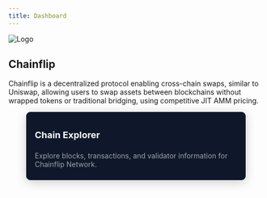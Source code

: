 ```yaml
---
title: Dashboard
---
```


<!-- Overview Section -->
<div class="dashboard-overview p-6 bg-gray-900 rounded-lg mb-2">
  <div class="flex flex-col items-center">
    <img src="/img/chainflip.png" alt="Logo" class="dashboard-logo mb-2 w-24 h-24 rounded-full" />
    <h2 class="text-xl font-bold text-white mb-1">Chainflip</h2>
    <p class="text-left text-sm text-gray-300 mb-1">
Chainflip is a decentralized protocol enabling cross-chain swaps, similar to Uniswap, allowing users to swap assets between blockchains without wrapped tokens or traditional bridging, using competitive JIT AMM pricing.   </p>
  </div>
</div>

<!-- Card Container -->
<div class="card-container flex flex-wrap justify-between gap-4 mb-4">
  <!-- Chain Explorer Card -->
  <a href="https://polkadot.js.org/apps/?rpc=wss://rpc.Chainflip.tools#/staking" target="_blank" class="card">
    <h3 class="card-title">Chain Explorer</h3>
    <p class="card-text">Explore blocks, transactions, and validator information for Chainflip Network.</p>
  </a>
</div>

<style>
/* Card Container */
.card-container {
  display: flex;
  flex-wrap: wrap;
  justify-content: center; /* Centers the cards horizontally */
  gap: 1rem; /* Adjusts the gap between cards */
  margin-bottom: 1rem;
  max-width: 1200px; /* Optional: sets a max width to contain the cards */
  margin-left: auto; /* Centers the card container */
  margin-right: auto; /* Centers the card container */
}

/* Card Styles */
.card {
  flex: 1;
  min-width: 350px; /* Further increases the minimum width for each card */
  max-width: 400px; /* Further increases the maximum width for better centering */
  background-color: #0f172a; /* Background color */
  border: 1px solid #111827; /* Slightly lighter border color */
  padding: 0.5rem 1rem; /* Reduces top and bottom padding for less vertical height */
  border-radius: 0.5rem; /* Rounded corners */
  text-decoration: none; /* Removes underline from links */
  color: white; /* Text color */
  box-shadow: 0 4px 20px rgba(0, 0, 0, 0.2); /* Thicker shadow effect */
  transition: transform 0.2s ease, background-color 0.3s ease; /* Smooth transform and background color transition */
  display: flex;
  flex-direction: column; /* Ensures title and text stack vertically */
  justify-content: center; /* Centers content vertically */
  align-items: flex-start; /* Aligns content to the start */
}

/* Card Hover Effect */
.card:hover {
  background-color: #374151; /* Tailwind color 'bg-gray-700' */
  transform: translateY(-4px); /* Slight upward shift on hover */
}

/* Card Title */
.card-title {
  font-size: 1.125rem; /* Tailwind 'text-lg' */
  font-weight: bold;
  margin-bottom: 0.5rem;
}

/* Card Text */
.card-text {
  font-size: 0.875rem; /* Tailwind 'text-sm' */
  color: #9CA3AF; /* Tailwind color 'text-gray-300' */
}

/* Responsive Adjustments */
@media (max-width: 768px) {
  .card-container {
    flex-direction: column; /* Stacks cards vertically on smaller screens */
    gap: 1rem; /* Adjusts the gap between cards for smaller screens */
  }

  .card {
    max-width: 100%; /* Allows cards to take full width on smaller screens */
  }
}
</style>
